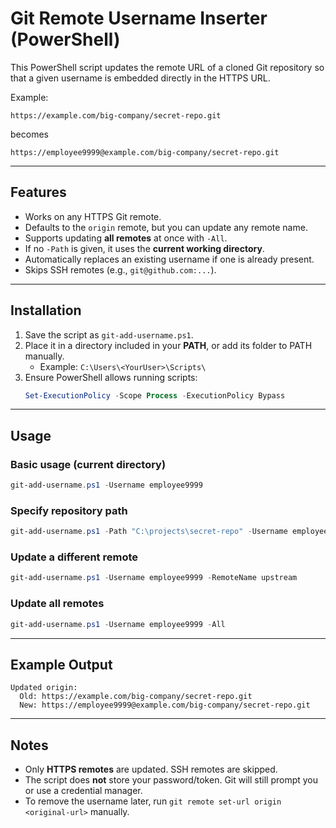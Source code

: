 # Git Remote Username Inserter (PowerShell)

This PowerShell script updates the remote URL of a cloned Git repository so that a given username is embedded directly in the HTTPS URL.

Example:  
```
https://example.com/big-company/secret-repo.git
```
becomes  
```
https://employee9999@example.com/big-company/secret-repo.git
```

---

## Features
- Works on any HTTPS Git remote.
- Defaults to the `origin` remote, but you can update any remote name.
- Supports updating **all remotes** at once with `-All`.
- If no `-Path` is given, it uses the **current working directory**.
- Automatically replaces an existing username if one is already present.
- Skips SSH remotes (e.g., `git@github.com:...`).

---

## Installation

1. Save the script as `git-add-username.ps1`.
2. Place it in a directory included in your **PATH**, or add its folder to PATH manually.
   - Example: `C:\Users\<YourUser>\Scripts\`
3. Ensure PowerShell allows running scripts:
   ```powershell
   Set-ExecutionPolicy -Scope Process -ExecutionPolicy Bypass
   ```

---

## Usage

### Basic usage (current directory)
```powershell
git-add-username.ps1 -Username employee9999
```

### Specify repository path
```powershell
git-add-username.ps1 -Path "C:\projects\secret-repo" -Username employee9999
```

### Update a different remote
```powershell
git-add-username.ps1 -Username employee9999 -RemoteName upstream
```

### Update all remotes
```powershell
git-add-username.ps1 -Username employee9999 -All
```

---

## Example Output

```
Updated origin:
  Old: https://example.com/big-company/secret-repo.git
  New: https://employee9999@example.com/big-company/secret-repo.git
```

---

## Notes
- Only **HTTPS remotes** are updated. SSH remotes are skipped.
- The script does **not** store your password/token. Git will still prompt you or use a credential manager.
- To remove the username later, run `git remote set-url origin <original-url>` manually.
